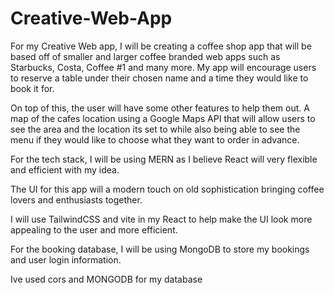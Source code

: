 # Creative-Web-App

For my Creative Web app, I will be creating a coffee shop app that will be based off of smaller and larger coffee branded web apps such as Starbucks, Costa, Coffee #1 and many more. My app will encourage users to reserve a table under their chosen name and a time they would like to book it for.

On top of this, the user will have some other features to help them out. A map of the cafes location using a Google Maps API that will allow users to see the area and the location its set to while also being able to see the menu if they would like to choose what they want to order in advance.

For the tech stack, I will be using MERN as I believe React will very flexible and efficient with my idea.

The UI for this app will a modern touch on old sophistication bringing coffee lovers and enthusiasts together.

I will use TailwindCSS and vite in my React to help make the UI look more appealing to the user and more efficient.

For the booking database, I will be using MongoDB to store my bookings and user login information.

Ive used cors and MONGODB for my database 
